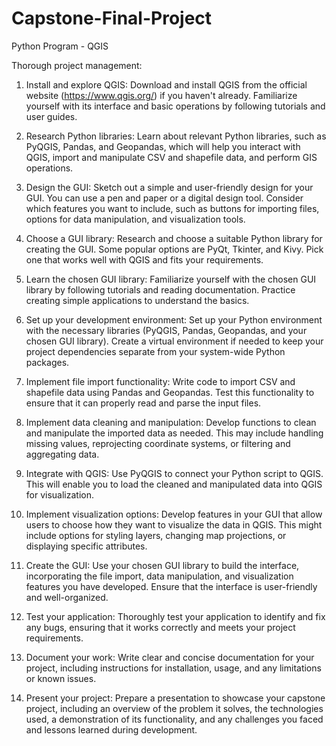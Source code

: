 # Capstone-Final-Project
Python Program - QGIS


Thorough project management:



1)  Install and explore QGIS: Download and install QGIS from the official website (https://www.qgis.org/) if you haven't already. Familiarize yourself with its interface and basic operations by following tutorials and user guides.

2)  Research Python libraries: Learn about relevant Python libraries, such as PyQGIS, Pandas, and Geopandas, which will help you interact with QGIS, import and manipulate CSV and shapefile data, and perform GIS operations.

3)  Design the GUI: Sketch out a simple and user-friendly design for your GUI. You can use a pen and paper or a digital design tool. Consider which features you want to include, such as buttons for importing files, options for data manipulation, and visualization tools.

4)  Choose a GUI library: Research and choose a suitable Python library for creating the GUI. Some popular options are PyQt, Tkinter, and Kivy. Pick one that works well with QGIS and fits your requirements.

5)  Learn the chosen GUI library: Familiarize yourself with the chosen GUI library by following tutorials and reading documentation. Practice creating simple applications to understand the basics.

6)  Set up your development environment: Set up your Python environment with the necessary libraries (PyQGIS, Pandas, Geopandas, and your chosen GUI library). Create a virtual environment if needed to keep your project dependencies separate from your system-wide Python packages.

7)  Implement file import functionality: Write code to import CSV and shapefile data using Pandas and Geopandas. Test this functionality to ensure that it can properly read and parse the input files.

8)  Implement data cleaning and manipulation: Develop functions to clean and manipulate the imported data as needed. This may include handling missing values, reprojecting coordinate systems, or filtering and aggregating data.

9)  Integrate with QGIS: Use PyQGIS to connect your Python script to QGIS. This will enable you to load the cleaned and manipulated data into QGIS for visualization.

10)  Implement visualization options: Develop features in your GUI that allow users to choose how they want to visualize the data in QGIS. This might include options for styling layers, changing map projections, or displaying specific attributes.

11)  Create the GUI: Use your chosen GUI library to build the interface, incorporating the file import, data manipulation, and visualization features you have developed. Ensure that the interface is user-friendly and well-organized.

12)  Test your application: Thoroughly test your application to identify and fix any bugs, ensuring that it works correctly and meets your project requirements.

13)  Document your work: Write clear and concise documentation for your project, including instructions for installation, usage, and any limitations or known issues.

14)  Present your project: Prepare a presentation to showcase your capstone project, including an overview of the problem it solves, the technologies used, a demonstration of its functionality, and any challenges you faced and lessons learned during development.
